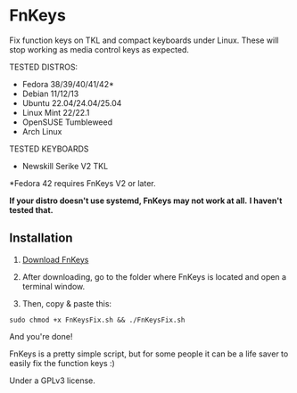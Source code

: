 # FnKeys

Fix function keys on TKL and compact keyboards under Linux. These will stop working as media control keys as expected.

TESTED DISTROS:
- Fedora 38/39/40/41/42*
- Debian 11/12/13
- Ubuntu 22.04/24.04/25.04
- Linux Mint 22/22.1
- OpenSUSE Tumbleweed
- Arch Linux

TESTED KEYBOARDS
- Newskill Serike V2 TKL

*Fedora 42 requires FnKeys V2 or later.

**If your distro doesn't use systemd, FnKeys may not work at all.**
**I haven't tested that.**

## Installation
1. [Download FnKeys](https://github.com/ivandfx/fnkeys/releases)

2. After downloading, go to the folder where FnKeys is located and open a terminal window.

3. Then, copy & paste this:

```
sudo chmod +x FnKeysFix.sh && ./FnKeysFix.sh
```

And you're done!

FnKeys is a pretty simple script, but for some people it can be a life saver to easily fix the function keys :)


Under a GPLv3 license.

